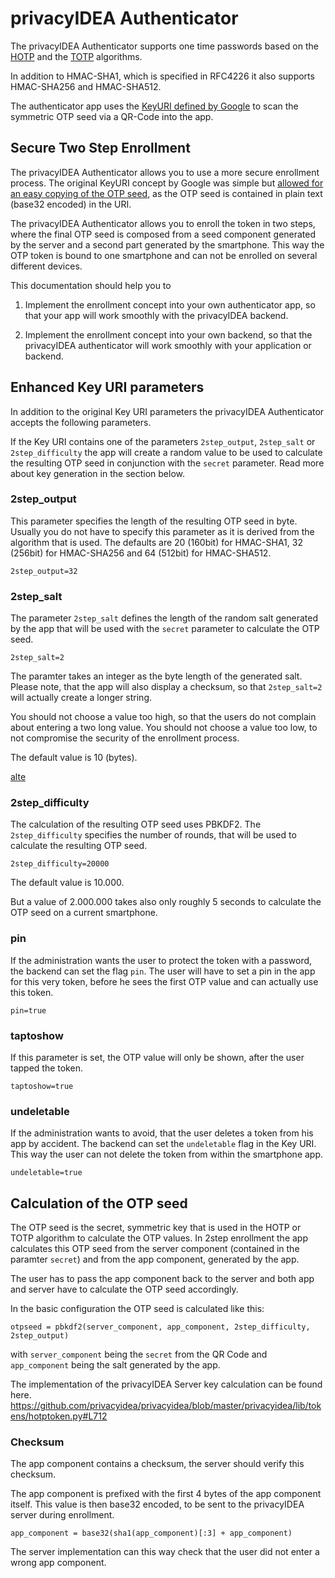 # privacyIDEA Authenticator

The privacyIDEA Authenticator supports one time passwords
based on the [HOTP](https://tools.ietf.org/html/rfc4226) and the [TOTP](https://tools.ietf.org/html/rfc6238) algorithms.

In addition to HMAC-SHA1, which is specified in RFC4226 it also
supports HMAC-SHA256 and HMAC-SHA512.

The authenticator app uses the [KeyURI defined by Google](https://github.com/google/google-authenticator/wiki/Key-Uri-Format) to scan the symmetric OTP seed via a QR-Code into the app.

## Secure Two Step Enrollment

The privacyIDEA Authenticator allows you to use a more secure enrollment process.
The original KeyURI concept by Google was simple but [allowed for an easy copying of the OTP seed](https://netknights.it/en/the-problem-with-the-google-authenticator/), as the
OTP seed is contained in plain text (base32 encoded) in the URI.

The privacyIDEA Authenticator allows you to enroll the token in two steps, where the final OTP seed is composed from
a seed component generated by the server and a second part generated by the smartphone. This way the OTP token is
bound to one smartphone and can not be enrolled on several different devices.

This documentation should help you to

1. Implement the enrollment concept into your own authenticator app, so that your app will work smoothly with the privacyIDEA backend.

2. Implement the enrollment concept into your own backend, so that the privacyIDEA authenticator will work smoothly with your application or backend.

## Enhanced Key URI parameters

In addition to the original Key URI parameters the privacyIDEA Authenticator accepts the following parameters.

If the Key URI contains one of the parameters ``2step_output``, ``2step_salt`` or ``2step_difficulty`` the app 
will create a random value to be used to calculate the resulting OTP seed in conjunction with the ``secret`` parameter.
Read more about key generation in the section below.

### 2step_output

This parameter specifies the length of the resulting OTP seed in byte.
Usually you do not have to specify this parameter as it is derived from the algorithm that is used. 
The defaults are 20 (160bit) for HMAC-SHA1, 32 (256bit) for HMAC-SHA256 and 64 (512bit) for HMAC-SHA512.

    2step_output=32


### 2step_salt

The parameter ``2step_salt`` defines the length of the random salt generated by the app that will be used with the
``secret`` parameter to calculate the OTP seed.

    2step_salt=2

The paramter takes an integer as the byte length of the generated salt. Please note, that the app will also display 
a checksum, so that ``2step_salt=2`` will actually create a longer string.

You should not choose a value too high, so that the users do not complain about entering a two long value.
You should not choose a value too low, to not compromise the security of the enrollment process.

The default value is 10 (bytes).

[alte](qrcodes/2step.png)

### 2step_difficulty

The calculation of the resulting OTP seed uses PBKDF2. The ``2step_difficulty`` specifies the number of rounds, that will 
be used to calculate the resulting OTP seed.

    2step_difficulty=20000

The default value is 10.000. 

But a value of 2.000.000 takes also only roughly 5 seconds to calculate the OTP seed on a current smartphone.

### pin

If the administration wants the user to protect the token with a password, the backend can set the flag ``pin``.
The user will have to set a pin in the app for this very token,
before he sees the first OTP value and can actually use this token.

    pin=true


### taptoshow

If this parameter is set, the OTP value will only be shown, after the user tapped the token.

    taptoshow=true
    
### undeletable

If the administration wants to avoid, that the user deletes a token from his app by accident. The backend can set the ``undeletable``
flag in the Key URI. This way the user can not delete the token from within the smartphone app.

    undeletable=true


## Calculation of the OTP seed

The OTP seed is the secret, symmetric key that is used
in the HOTP or TOTP algorithm to calculate the OTP values.
In 2step enrollment the app calculates this OTP seed from the server
component (contained in the paramter ``secret``) and from
the app component, generated by the app.

The user has to pass the app component back to the server and 
both app and server have to calculate the OTP seed
accordingly.

In the basic configuration the OTP seed is calculated like this:

    otpseed = pbkdf2(server_component, app_component, 2step_difficulty, 2step_output)

with ``server_component`` being the ``secret`` from the QR Code and ``app_component``
being the salt generated by the app.


The implementation of the privacyIDEA Server key calculation can 
be found here. https://github.com/privacyidea/privacyidea/blob/master/privacyidea/lib/tokens/hotptoken.py#L712


### Checksum

The app component contains a checksum, the server should
verify this checksum.

The app component is prefixed with the first 4 bytes of the 
app component itself.
This value is then base32 encoded, to be sent to the 
privacyIDEA server during enrollment.

    app_component = base32(sha1(app_component)[:3] + app_component)

The server implementation can this way check that the 
user did not enter a wrong app component.
